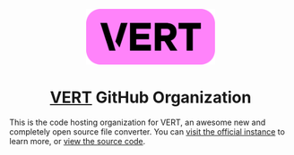 <p align="center">
  <img src="https://raw.githubusercontent.com/VERT-sh/.github/be5232d0ffef134e22f130410d31e01bc3076852/brand/VERT_Logo_Boxed.svg" alt="VERT's logo" height="100">
</p>
<h1 align="center"><a href="https://github.com/VERT-sh/VERT#readme">VERT</a> GitHub Organization</h1>

This is the code hosting organization for VERT, an awesome new and completely open source file converter. You can [visit the official instance](https://vert.sh) to learn more, or [view the source code](https://github.com/VERT-sh/VERT).
